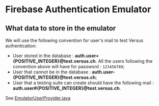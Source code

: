 # Firebase Authentication Emulator

## What data to store in the emulator

We will use the following convention for user's mail to test Versus authentication:

- User stored in the database : **auth.user+{POSITIVE_INTEGER}@test.versus.ch**. All the users following the convention above will have for password : `123456789`;
- User that cannot be in the database : **auth.user-{POSITIVE_INTEGER}@test.versus.ch**;
- User that a testing suite can create should have the following mail : **auth.user#{POSITIVE_INTEGER}@test.versus.ch**.

See [EmulatorUserProvider.java](../../src/androidTest/java/com/github/versus/utils/auth/EmulatorUserProvider.java)


